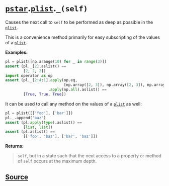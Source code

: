 # [`pstar`](./pstar.md).[`plist`](./pstar_plist.md).`_(self)`

Causes the next call to `self` to be performed as deep as possible in the [`plist`](./pstar_plist.md).

This is a convenience method primarily for easy subscripting of the values of
a [`plist`](./pstar_plist.md).

**Examples:**
```python
pl = plist([np.arange(10) for _ in range(3)])
assert (pl._[2].aslist() ==
        [2, 2, 2])
import operator as op
assert (pl._[2:4:1].apply(op.eq,
                          [np.array([2, 3]), np.array([2, 3]), np.array([2, 3])])
                   .apply(np.all).aslist() ==
        [True, True, True])
```

It can be used to call any method on the values of a [`plist`](./pstar_plist.md) as well:
```python
pl = plist([['foo'], ['bar']])
pl._.append('baz')
assert (pl.apply(type).aslist() ==
        [list, list])
assert (pl.aslist() ==
        [['foo', 'baz'], ['bar', 'baz']])
```

**Returns:**

>    `self`, but in a state such that the next access to a property or method of
>    `self` occurs at the maximum depth.



## [Source](../pstar/pstar.py#L3130-L3164)